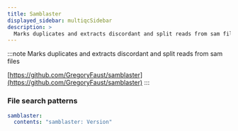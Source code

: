 ```yaml
---
title: Samblaster
displayed_sidebar: multiqcSidebar
description: >
  Marks duplicates and extracts discordant and split reads from sam files
---
```


<!--
~~~~~ DO NOT EDIT ~~~~~
This file is autogenerated from the MultiQC module python docstring.
Do not edit the markdown, it will be overwritten.

File path for the source of this content: multiqc/modules/samblaster/samblaster.py
~~~~~~~~~~~~~~~~~~~~~~~
-->

:::note
Marks duplicates and extracts discordant and split reads from sam files

[https://github.com/GregoryFaust/samblaster](https://github.com/GregoryFaust/samblaster)
:::

### File search patterns

```yaml
samblaster:
  contents: "samblaster: Version"
```
